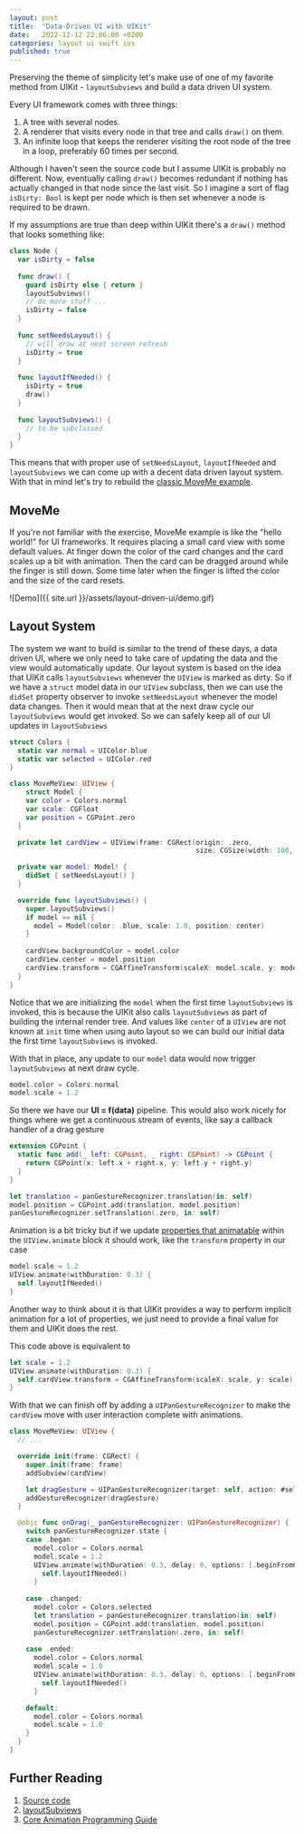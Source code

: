 ```yaml
---
layout: post
title:  "Data-Driven UI with UIKit"
date:   2022-12-12 22:06:00 +0200
categories: layout ui swift ios
published: true
---
```


Preserving the theme of simplicity let's make use of one of my favorite method from UIKit - `layoutSubviews` and build a data driven UI system. 

Every UI framework comes with three things: 
1. A tree with several nodes.
1. A renderer that visits every node in that tree and calls `draw()` on them.
1. An infinite loop that keeps the renderer visiting the root node of the tree in a loop, preferably 60 times per second.

Although I haven't seen the source code but I assume UIKit is probably no different. Now, eventually calling `draw()` becomes redundant if nothing has actually changed in that node since the last visit. So I imagine a sort of flag `isDirty: Bool` is kept per node which is then set whenever a node is required to be drawn. 

If my assumptions are true than deep within UIKit there's a `draw()` method that looks something like:

```swift
class Node {
  var isDirty = false
  
  func draw() {
    guard isDirty else { return }
    layoutSubviews()
    // do more stuff ...
    isDirty = false
  }
  
  func setNeedsLayout() {
    // will draw at next screen refresh
    isDirty = true
  }
  
  func layoutIfNeeded() {
    isDirty = true
    draw()
  }
  
  func layoutSubviews() {
    // to be subclassed
  }
}
```

This means that with proper use of `setNeedsLayout`, `layoutIfNeeded` and `layoutSubviews` we can come up with a decent data driven layout system. With that in mind let's try to rebuild the [classic MoveMe example](https://developer.apple.com/library/archive/samplecode/MoveMe/Introduction/Intro.html#//apple_ref/doc/uid/DTS40007315).

## MoveMe

If you're not familiar with the exercise, MoveMe example is like the "hello world!" for UI frameworks. It requires placing a small card view with some default values. At finger down the color of the card changes and the card scales up a bit with animation. Then the card can be dragged around while the finger is still down. Some time later when the finger is lifted the color and the size of the card resets.

![Demo]({{ site.url }}/assets/layout-driven-ui/demo.gif)

## Layout System

The system we want to build is similar to the trend of these days, a data driven UI, where we only need to take care of updating the data and the view would automatically update. Our layout system is based on the idea that UIKit calls `layoutSubviews` whenever the `UIView` is marked as dirty. So if we have a `struct` model data in our `UIView` subclass, then we can use the `didSet` property observer to invoke `setNeedsLayout` whenever the model data changes. Then it would mean that at the next draw cycle our `layoutSubviews` would get invoked. So we can safely keep all of our UI updates in `layoutSubviews`

```swift
struct Colors {
  static var normal = UIColor.blue
  static var selected = UIColor.red
}

class MoveMeView: UIView {
    struct Model {
    var color = Colors.normal
    var scale: CGFloat
    var position = CGPoint.zero
  }

  private let cardView = UIView(frame: CGRect(origin: .zero, 
                                              size: CGSize(width: 100, height: 100)))

  private var model: Model! {
    didSet { setNeedsLayout() }
  }

  override func layoutSubviews() {
    super.layoutSubviews()
    if model == nil {
      model = Model(color: .blue, scale: 1.0, position: center)
    }
    
    cardView.backgroundColor = model.color
    cardView.center = model.position
    cardView.transform = CGAffineTransform(scaleX: model.scale, y: model.scale)
  }
}
```

Notice that we are initializing the `model` when the first time `layoutSubviews` is invoked, this is because the UIKit also calls `layoutSubviews` as part of building the internal render tree. And values like `center` of a `UIView` are not known at `init` time when using auto layout so we can build our initial data the first time `layoutSubviews` is invoked. 

With that in place, any update to our `model` data would now trigger `layoutSubviews` at next draw cycle.

```swift
model.color = Colors.normal
model.scale = 1.2
```

So there we have our **UI = f(data)** pipeline. This would also work nicely for things where we get a continuous stream of events, like say a callback handler of a drag gesture

```swift
extension CGPoint {
  static func add(_ left: CGPoint, _ right: CGPoint) -> CGPoint {
    return CGPoint(x: left.x + right.x, y: left.y + right.y)
  }
}

let translation = panGestureRecognizer.translation(in: self)
model.position = CGPoint.add(translation, model.position)
panGestureRecognizer.setTranslation(.zero, in: self)
```

Animation is a bit tricky but if we update [properties that animatable](https://developer.apple.com/library/archive/documentation/Cocoa/Conceptual/CoreAnimation_guide/AnimatableProperties/AnimatableProperties.html#//apple_ref/doc/uid/TP40004514-CH11-SW1) within the `UIView.animate` block it should work, like the `transform` property in our case

```swift
model.scale = 1.2
UIView.animate(withDuration: 0.3) {
  self.layoutIfNeeded()
}
```

Another way to think about it is that UIKit provides a way to perform implicit animation for a lot of properties, we just need to provide a final value for them and UIKit does the rest. 

This code above is equivalent to

```swift
let scale = 1.2
UIView.animate(withDuration: 0.3) {
  self.cardView.transform = CGAffineTransform(scaleX: scale, y: scale)
}
```

With that we can finish off by adding a `UIPanGestureRecognizer` to make the `cardView` move with user interaction complete with animations.

```swift
class MoveMeView: UIView {
  // ...

  override init(frame: CGRect) {
    super.init(frame: frame)
    addSubview(cardView)

    let dragGesture = UIPanGestureRecognizer(target: self, action: #selector(onDrag))
    addGestureRecognizer(dragGesture)
  }

  @objc func onDrag(_ panGestureRecognizer: UIPanGestureRecognizer) {
    switch panGestureRecognizer.state {
    case .began:
      model.color = Colors.normal
      model.scale = 1.2
      UIView.animate(withDuration: 0.3, delay: 0, options: [.beginFromCurrentState]) {
        self.layoutIfNeeded()
      }
      
    case .changed:
      model.color = Colors.selected
      let translation = panGestureRecognizer.translation(in: self)
      model.position = CGPoint.add(translation, model.position)
      panGestureRecognizer.setTranslation(.zero, in: self)
      
    case .ended:
      model.color = Colors.normal
      model.scale = 1.0
      UIView.animate(withDuration: 0.3, delay: 0, options: [.beginFromCurrentState]) {
        self.layoutIfNeeded()
      }

    default:
      model.color = Colors.normal
      model.scale = 1.0
    }
  }
}
```

## Further Reading
1. [Source code](https://gist.github.com/chunkyguy/e0acac64fcc027f917b9b4b7d02830a9)
1. [layoutSubviews](https://developer.apple.com/documentation/uikit/uiview/1622482-layoutsubviews)
1. [Core Animation Programming Guide](https://developer.apple.com/library/archive/documentation/Cocoa/Conceptual/CoreAnimation_guide/Introduction/Introduction.html#//apple_ref/doc/uid/TP40004514-CH1-SW1)
